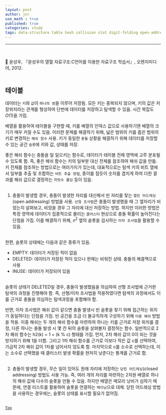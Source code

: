```yaml
---
layout: post
author: jnr
use_math : true
published: true
categories: study
tags: data-structure table hash collision slot digit-folding open-addressing linear-probing quadratic-probing cluster double-hash closed-addressing chaining
---
```


---
<h2 id="top"></h2><br>
📝 윤성우, 『윤성우의 열혈 자료구조:C언어를 이용한 자료구조 학습서』, 오렌지미디어, 2012. <br><br>

## 테이블
데이터는 `키`와 `값`이 `하나의 쌍`을 이루어 저장됨. 모든 키는 중복되지 않으며, 키의 값은 저장위치라는 관계를 형성하여 단번에 데이터를 저장하고 탐색할 수 있음. 시간 복잡도 $O(1)$을 가짐. <br>

배열을 활용하여 테이블을 구현할 때, 키를 배열의 인덱스 값으로 사용하기엔 배열의 크기가 매우 커질 수도 있음. 이러한 문제를 해결하기 위해, 넓은 범위의 키를 좁은 범위의 키로 변경하는 `해쉬 함수` 사용. 키가 동일한 `충돌` 상황을 해결하기 위해 데이터를 저장할 수 있는 공간 `슬롯`에 키와 값, 상태를 저장. <br>

좋은 해쉬 함수는 충돌을 덜 일으키는 함수로, 데이터가 테이블 전체 영역에 고루 분포될 수 있도록 함. 즉, 좋은 해쉬 함수는 키의 일부분 대신 전체를 참조하여 해쉬 값을 만듦. 키 전체를 참조하는 방법으로는 여러가지가 있는데, 대표적으로는 탐색 키의 비트 열에서 일부를 추출 및 조합하는 `비트 추출 방법`, 종이를 접듯이 숫자를 겹치게 하여 더한 결과를 해쉬 값으로 결정하는 `자릿수 폴딩` 등이 있음. <br><br>

1) 충돌이 발생할 경우, 충돌이 발생한 자리를 대신해서 빈 자리를 찾는 `열린 어드레싱`(open addressing) 방법을 사용. `선형 조사법`은 충돌이 발생했을 때 그 옆자리가 비었는지 살펴보고, 비었을 경우 그 자리에 대신 저장하는 방법. 하지만 이러한 방법은 특정 영역에 데이터가 집중적으로 몰리는 `클러스터` 현상으로 충돌 확률이 높아진다는 단점을 가짐. 이를 해결하기 위해, $n^{2}$ 옆의 슬롯을 검사하는 `이차 조사법`을 활용할 수 있음. <br><br>

한편, 슬롯의 상태에는 다음과 같은 종류가 있음. <br>
- EMPTY: 데이터가 저장된 적이 없음
- DELETED: 데이터가 저장된 적이 있으나 현재는 비워진 상태. 충돌의 해결책으로 사용
- INUSE: 데이터가 저장되어 있음 <br><br>

슬롯의 상태가 DELETED일 경우, 충돌이 발생했음을 의심하여 선형 조사법에 근거한 탐색의 과정을 진행해야 함. 즉, 선형/이차 조사법을 적용하였다면 탐색의 과정에서도 이를 근거로 충돌을 의심하는 탐색과정을 포함해야 함. <br>

반면, 이차 조사법은 해쉬 값이 같으면 충돌 발생시 빈 슬롯을 찾기 위해 접근하는 위치가 동일하다는 단점을 가짐. 빈 공간을 조금 더 불규칙하게 구성하기 위해 `이중 해쉬` 방법을 적용. 이중 해쉬는 두 개의 해쉬 함수를 마련하여 하나는 키를 근거로 저장 위치를 결정, 다른 하나는 충돌 발생 시 몇 칸 뒤의 슬롯을 살펴볼지 결정하는 함수. 일반적으로 2차 해쉬 함수는 h2(k) = 1 + (k % c) 형태를 가짐. 먼저, 2차 해쉬 값이 0이 되는 것을 방지하기 위해 1을 더함. 그리고 1차 해쉬 함수를 근거로 이보다 작은 값 c를 선택하여, 가급적 2차 해쉬 값이 1차를 넘어서지 않도록 함. 마지막으로 c를 소수로 선택하는데, 이는 소수로 선택했을 때 클러스터 발생 확률을 현저히 낮춘다는 통계를 근거로 함. <br><br>

2) 충돌이 발생할 경우, 무슨 일이 있어도 원래 자리에 저장하는 `닫힌 어드레싱`(closed addressing) 방법도 사용 가능. 즉, 여러 개의 자리를 마련하는 2차원 배열로 하나의 해쉬 값에 다수의 슬롯을 만들 수 있음. 하지만 배열은 메모리 낭비가 심하기 때문에, 연결 리스트를 활용하여 슬롯을 연결하는 `체이닝`으로 대체. 닫힌 어드레싱 방법을 사용하는 경우에는, 슬롯의 상태를 표시할 필요가 없어짐. <br><br>

[`Top`](#top)
